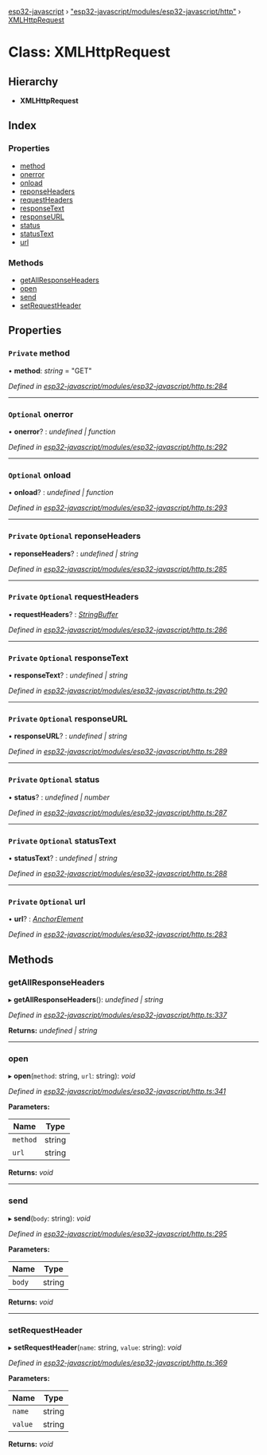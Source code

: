[esp32-javascript](../README.md) › ["esp32-javascript/modules/esp32-javascript/http"](../modules/_esp32_javascript_modules_esp32_javascript_http_.md) › [XMLHttpRequest](_esp32_javascript_modules_esp32_javascript_http_.xmlhttprequest.md)

# Class: XMLHttpRequest

## Hierarchy

* **XMLHttpRequest**

## Index

### Properties

* [method](_esp32_javascript_modules_esp32_javascript_http_.xmlhttprequest.md#private-method)
* [onerror](_esp32_javascript_modules_esp32_javascript_http_.xmlhttprequest.md#optional-onerror)
* [onload](_esp32_javascript_modules_esp32_javascript_http_.xmlhttprequest.md#optional-onload)
* [reponseHeaders](_esp32_javascript_modules_esp32_javascript_http_.xmlhttprequest.md#private-optional-reponseheaders)
* [requestHeaders](_esp32_javascript_modules_esp32_javascript_http_.xmlhttprequest.md#private-optional-requestheaders)
* [responseText](_esp32_javascript_modules_esp32_javascript_http_.xmlhttprequest.md#private-optional-responsetext)
* [responseURL](_esp32_javascript_modules_esp32_javascript_http_.xmlhttprequest.md#private-optional-responseurl)
* [status](_esp32_javascript_modules_esp32_javascript_http_.xmlhttprequest.md#private-optional-status)
* [statusText](_esp32_javascript_modules_esp32_javascript_http_.xmlhttprequest.md#private-optional-statustext)
* [url](_esp32_javascript_modules_esp32_javascript_http_.xmlhttprequest.md#private-optional-url)

### Methods

* [getAllResponseHeaders](_esp32_javascript_modules_esp32_javascript_http_.xmlhttprequest.md#getallresponseheaders)
* [open](_esp32_javascript_modules_esp32_javascript_http_.xmlhttprequest.md#open)
* [send](_esp32_javascript_modules_esp32_javascript_http_.xmlhttprequest.md#send)
* [setRequestHeader](_esp32_javascript_modules_esp32_javascript_http_.xmlhttprequest.md#setrequestheader)

## Properties

### `Private` method

• **method**: *string* = "GET"

*Defined in [esp32-javascript/modules/esp32-javascript/http.ts:284](https://github.com/marcelkottmann/esp32-javascript/blob/79968c6/components/esp32-javascript/modules/esp32-javascript/http.ts#L284)*

___

### `Optional` onerror

• **onerror**? : *undefined | function*

*Defined in [esp32-javascript/modules/esp32-javascript/http.ts:292](https://github.com/marcelkottmann/esp32-javascript/blob/79968c6/components/esp32-javascript/modules/esp32-javascript/http.ts#L292)*

___

### `Optional` onload

• **onload**? : *undefined | function*

*Defined in [esp32-javascript/modules/esp32-javascript/http.ts:293](https://github.com/marcelkottmann/esp32-javascript/blob/79968c6/components/esp32-javascript/modules/esp32-javascript/http.ts#L293)*

___

### `Private` `Optional` reponseHeaders

• **reponseHeaders**? : *undefined | string*

*Defined in [esp32-javascript/modules/esp32-javascript/http.ts:285](https://github.com/marcelkottmann/esp32-javascript/blob/79968c6/components/esp32-javascript/modules/esp32-javascript/http.ts#L285)*

___

### `Private` `Optional` requestHeaders

• **requestHeaders**? : *[StringBuffer](_esp32_javascript_modules_esp32_javascript_stringbuffer_.stringbuffer.md)*

*Defined in [esp32-javascript/modules/esp32-javascript/http.ts:286](https://github.com/marcelkottmann/esp32-javascript/blob/79968c6/components/esp32-javascript/modules/esp32-javascript/http.ts#L286)*

___

### `Private` `Optional` responseText

• **responseText**? : *undefined | string*

*Defined in [esp32-javascript/modules/esp32-javascript/http.ts:290](https://github.com/marcelkottmann/esp32-javascript/blob/79968c6/components/esp32-javascript/modules/esp32-javascript/http.ts#L290)*

___

### `Private` `Optional` responseURL

• **responseURL**? : *undefined | string*

*Defined in [esp32-javascript/modules/esp32-javascript/http.ts:289](https://github.com/marcelkottmann/esp32-javascript/blob/79968c6/components/esp32-javascript/modules/esp32-javascript/http.ts#L289)*

___

### `Private` `Optional` status

• **status**? : *undefined | number*

*Defined in [esp32-javascript/modules/esp32-javascript/http.ts:287](https://github.com/marcelkottmann/esp32-javascript/blob/79968c6/components/esp32-javascript/modules/esp32-javascript/http.ts#L287)*

___

### `Private` `Optional` statusText

• **statusText**? : *undefined | string*

*Defined in [esp32-javascript/modules/esp32-javascript/http.ts:288](https://github.com/marcelkottmann/esp32-javascript/blob/79968c6/components/esp32-javascript/modules/esp32-javascript/http.ts#L288)*

___

### `Private` `Optional` url

• **url**? : *[AnchorElement](../interfaces/_esp32_javascript_urlparse_.anchorelement.md)*

*Defined in [esp32-javascript/modules/esp32-javascript/http.ts:283](https://github.com/marcelkottmann/esp32-javascript/blob/79968c6/components/esp32-javascript/modules/esp32-javascript/http.ts#L283)*

## Methods

###  getAllResponseHeaders

▸ **getAllResponseHeaders**(): *undefined | string*

*Defined in [esp32-javascript/modules/esp32-javascript/http.ts:337](https://github.com/marcelkottmann/esp32-javascript/blob/79968c6/components/esp32-javascript/modules/esp32-javascript/http.ts#L337)*

**Returns:** *undefined | string*

___

###  open

▸ **open**(`method`: string, `url`: string): *void*

*Defined in [esp32-javascript/modules/esp32-javascript/http.ts:341](https://github.com/marcelkottmann/esp32-javascript/blob/79968c6/components/esp32-javascript/modules/esp32-javascript/http.ts#L341)*

**Parameters:**

Name | Type |
------ | ------ |
`method` | string |
`url` | string |

**Returns:** *void*

___

###  send

▸ **send**(`body`: string): *void*

*Defined in [esp32-javascript/modules/esp32-javascript/http.ts:295](https://github.com/marcelkottmann/esp32-javascript/blob/79968c6/components/esp32-javascript/modules/esp32-javascript/http.ts#L295)*

**Parameters:**

Name | Type |
------ | ------ |
`body` | string |

**Returns:** *void*

___

###  setRequestHeader

▸ **setRequestHeader**(`name`: string, `value`: string): *void*

*Defined in [esp32-javascript/modules/esp32-javascript/http.ts:369](https://github.com/marcelkottmann/esp32-javascript/blob/79968c6/components/esp32-javascript/modules/esp32-javascript/http.ts#L369)*

**Parameters:**

Name | Type |
------ | ------ |
`name` | string |
`value` | string |

**Returns:** *void*
